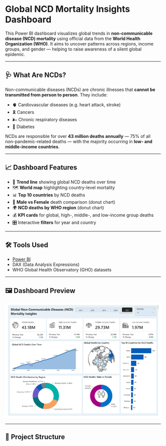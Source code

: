 # Global NCD Mortality Insights Dashboard

This Power BI dashboard visualizes global trends in **non-communicable disease (NCD) mortality** using official data from the **World Health Organization (WHO)**. It aims to uncover patterns across regions, income groups, and gender — helping to raise awareness of a silent global epidemic.

---

## 🩺 What Are NCDs?

Non-communicable diseases (NCDs) are chronic illnesses that **cannot be transmitted from person to person**. They include:
- 🫀 Cardiovascular diseases (e.g. heart attack, stroke)
- 🎗️ Cancers
- 🌬️ Chronic respiratory diseases
- 🍬 Diabetes

NCDs are responsible for over **43 million deaths annually** — 75% of all non-pandemic-related deaths — with the majority occurring in **low- and middle-income countries**.

---

## 📈 Dashboard Features

- 📅 **Trend line** showing global NCD deaths over time
- 🗺️ **World map** highlighting country-level mortality
- 📊 **Top 10 countries** by NCD deaths
- 🚻 **Male vs Female** death comparison (donut chart)
- 🌍 **NCD deaths by WHO region** (donut chart)
- 💰 **KPI cards** for global, high-, middle-, and low-income group deaths
- 🎛️ Interactive **filters** for year and country

---

## 🛠️ Tools Used

- [Power BI](https://powerbi.microsoft.com/)
- DAX (Data Analysis Expressions)
- WHO Global Health Observatory (GHO) datasets

---

## 🖼️ Dashboard Preview

![NCD Dashboard](images/ncd_dashboard.png)

---

## 📁 Project Structure


